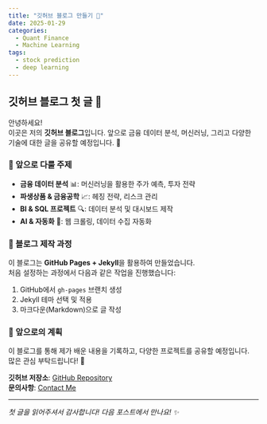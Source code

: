 ```yaml
---
title: "깃허브 블로그 만들기 🌁"
date: 2025-01-29
categories:
  - Quant Finance
  - Machine Learning
tags:
  - stock prediction
  - deep learning
---
```



## 깃허브 블로그 첫 글 📌

안녕하세요!  
이곳은 저의 **깃허브 블로그**입니다. 앞으로 금융 데이터 분석, 머신러닝, 그리고 다양한 기술에 대한 글을 공유할 예정입니다. 🚀

### 📝 앞으로 다룰 주제
- **금융 데이터 분석** 📊: 머신러닝을 활용한 주가 예측, 투자 전략
- **파생상품 & 금융공학** 📈: 헤징 전략, 리스크 관리
- **BI & SQL 프로젝트** 🔍: 데이터 분석 및 대시보드 제작
- **AI & 자동화** 🤖: 웹 크롤링, 데이터 수집 자동화

### 🔧 블로그 제작 과정
이 블로그는 **GitHub Pages + Jekyll**을 활용하여 만들었습니다.  
처음 설정하는 과정에서 다음과 같은 작업을 진행했습니다:
1. GitHub에서 `gh-pages` 브랜치 생성
2. Jekyll 테마 선택 및 적용
3. 마크다운(Markdown)으로 글 작성

### 🚀 앞으로의 계획
이 블로그를 통해 제가 배운 내용을 기록하고, 다양한 프로젝트를 공유할 예정입니다.  
많은 관심 부탁드립니다! 🙌

**깃허브 저장소**: [GitHub Repository](https://github.com/youjin00)  
**문의사항**: [Contact Me](mailto:yujin9518@gmail.com)

---

_첫 글을 읽어주셔서 감사합니다! 다음 포스트에서 만나요! ✨_
